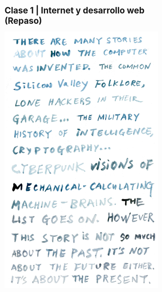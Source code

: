 
# Clase 1 | Internet y desarrollo web (Repaso)


![portada2](https://github.com/MarianneTeixido/CC20-2-CT/blob/master/img/internet.png)


